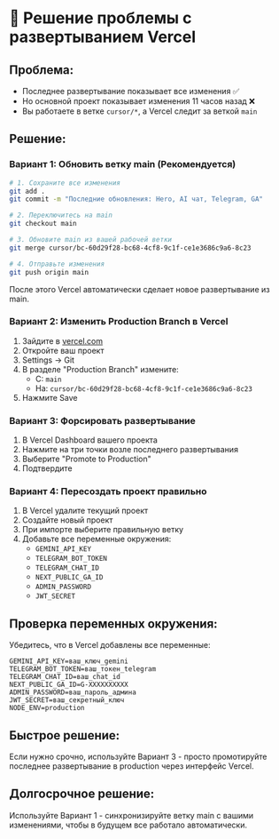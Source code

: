 # 🚀 Решение проблемы с развертыванием Vercel

## Проблема:
- Последнее развертывание показывает все изменения ✅
- Но основной проект показывает изменения 11 часов назад ❌
- Вы работаете в ветке `cursor/*`, а Vercel следит за веткой `main`

## Решение:

### Вариант 1: Обновить ветку main (Рекомендуется)

```bash
# 1. Сохраните все изменения
git add .
git commit -m "Последние обновления: Hero, AI чат, Telegram, GA"

# 2. Переключитесь на main
git checkout main

# 3. Обновите main из вашей рабочей ветки
git merge cursor/bc-60d29f28-bc68-4cf8-9c1f-ce1e3686c9a6-8c23

# 4. Отправьте изменения
git push origin main
```

После этого Vercel автоматически сделает новое развертывание из main.

### Вариант 2: Изменить Production Branch в Vercel

1. Зайдите в [vercel.com](https://vercel.com)
2. Откройте ваш проект
3. Settings → Git
4. В разделе "Production Branch" измените:
   - С: `main`
   - На: `cursor/bc-60d29f28-bc68-4cf8-9c1f-ce1e3686c9a6-8c23`
5. Нажмите Save

### Вариант 3: Форсировать развертывание

1. В Vercel Dashboard вашего проекта
2. Нажмите на три точки возле последнего развертывания
3. Выберите "Promote to Production"
4. Подтвердите

### Вариант 4: Пересоздать проект правильно

1. В Vercel удалите текущий проект
2. Создайте новый проект
3. При импорте выберите правильную ветку
4. Добавьте все переменные окружения:
   - `GEMINI_API_KEY`
   - `TELEGRAM_BOT_TOKEN`
   - `TELEGRAM_CHAT_ID`
   - `NEXT_PUBLIC_GA_ID`
   - `ADMIN_PASSWORD`
   - `JWT_SECRET`

## Проверка переменных окружения:

Убедитесь, что в Vercel добавлены все переменные:

```
GEMINI_API_KEY=ваш_ключ_gemini
TELEGRAM_BOT_TOKEN=ваш_токен_telegram
TELEGRAM_CHAT_ID=ваш_chat_id
NEXT_PUBLIC_GA_ID=G-XXXXXXXXXX
ADMIN_PASSWORD=ваш_пароль_админа
JWT_SECRET=ваш_секретный_ключ
NODE_ENV=production
```

## Быстрое решение:

Если нужно срочно, используйте Вариант 3 - просто промотируйте последнее развертывание в production через интерфейс Vercel.

## Долгосрочное решение:

Используйте Вариант 1 - синхронизируйте ветку main с вашими изменениями, чтобы в будущем все работало автоматически.